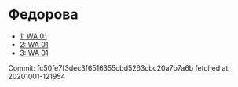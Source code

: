 # Федорова
- [1: WA 01](1.md)
- [2: WA 01](2.md)
- [3: WA 01](3.md)

Commit: fc50fe7f3dec3f6516355cbd5263cbc20a7b7a6b
 fetched at: 20201001-121954
